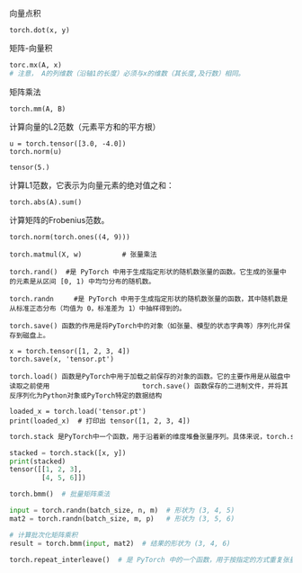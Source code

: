 向量点积

```
torch.dot(x, y)
```

矩阵-向量积  

```python
torc.mx(A, x)
# 注意， A的列维数（沿轴1的长度）必须与x的维数（其长度,及行数）相同。
```

矩阵乘法  

```
torch.mm(A, B)
```

计算向量的L2范数（元素平方和的平方根）

```
u = torch.tensor([3.0, -4.0])
torch.norm(u)
```

```
tensor(5.)
```

计算L1范数，它表示为向量元素的绝对值之和：  

```
torch.abs(A).sum()
```

计算矩阵的Frobenius范数。  

```
torch.norm(torch.ones((4, 9)))
```

```
torch.matmul(X, w)			# 张量乘法
```

```
torch.rand()  #是 PyTorch 中用于生成指定形状的随机数张量的函数。它生成的张量中的元素是从区间 [0, 1) 中均匀分布的随机数。
```

```
torch.randn 	#是 PyTorch 中用于生成指定形状的随机数张量的函数，其中随机数是从标准正态分布（均值为 0，标准差为 1）中抽样得到的。
```

```
torch.save() 函数的作用是将PyTorch中的对象（如张量、模型的状态字典等）序列化并保存到磁盘上。

x = torch.tensor([1, 2, 3, 4])
torch.save(x, 'tensor.pt')
```

```
torch.load() 函数是PyTorch中用于加载之前保存的对象的函数。它的主要作用是从磁盘中读取之前使用              	       torch.save() 函数保存的二进制文件，并将其反序列化为Python对象或PyTorch特定的数据结构 

loaded_x = torch.load('tensor.pt')
print(loaded_x)  # 打印出 tensor([1, 2, 3, 4])
```

```python
torch.stack 是PyTorch中一个函数，用于沿着新的维度堆叠张量序列。具体来说，torch.stack 可以接受一个张量序列作为输入，并将它们堆叠成一个新的张量。新张量的维度比原来的张量序列多一维。

stacked = torch.stack([x, y])
print(stacked)
tensor([[1, 2, 3],
        [4, 5, 6]])
```

```python
torch.bmm()  # 批量矩阵乘法

input = torch.randn(batch_size, n, m)  # 形状为 (3, 4, 5)
mat2 = torch.randn(batch_size, m, p)   # 形状为 (3, 5, 6)

# 计算批次化矩阵乘积
result = torch.bmm(input, mat2)  # 结果的形状为 (3, 4, 6)
```

```python
torch.repeat_interleave()  # 是 PyTorch 中的一个函数，用于按指定的方式重复张量中的元素。
```

